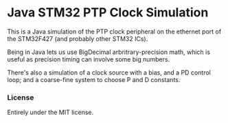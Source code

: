 # Java STM32 PTP Clock Simulation

This is a Java simulation of the PTP clock peripheral on the ethernet port of the STM32F427 (and probably other STM32 ICs).

Being in Java lets us use BigDecimal arbritrary-precision math, which is useful as precision timing can involve some big numbers.

There's also a simulation of a clock source with a bias, and a PD control loop; and a coarse-fine system to choose P and D constants.

### License

Entirely under the MIT license.
